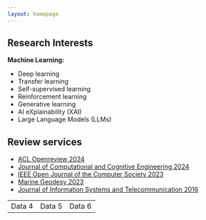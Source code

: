 ```yaml
---
layout: homepage
---
```


## Research Interests  

**Machine Learning:** 
 <ul>
  <li>Deep learning</li>
  <li>Transfer learning</li>
  <li>Self-supervised learning</li>
  <li>Reinforcement learning</li>
  <li>Generative learning</li>
  <li>AI eXplainability (XAI) </li>
  <li>Large Language Models (LLMs) </li>
</ul> 

## Review services 
<ul style="margin:0 0 5px;">
  <li><a href="https://openreview.net/"><autocolor>ACL Openreview 2024</autocolor></a></li>
  <li><a href="http://ojs.bonviewpress.com/index.php/JCCE/index"><autocolor>Journal of Computational and Cognitive Engineering 2024</autocolor></a></li>
  <li><a href="https://www.computer.org/csdl/journal/oj"><autocolor>IEEE Open Journal of the Computer Society 2023</autocolor></a></li>
  <li><a href="https://www.tandfonline.com/journals/umgd20/"><autocolor>Marine Geodesy 2023</autocolor></a></li>
  <li><a href="http://jist.ir/"><autocolor>Journal of Information Systems and Telecommunication 2016</autocolor></a></li>
  
</ul>
 
<table border="0">

  <tr>
    <td>Data 4</td>
    <td>Data 5</td>
    <td>Data 6</td>
  </tr>
</table>
<!-- Calendly badge widget begin -->
<link href="https://assets.calendly.com/assets/external/widget.css" rel="stylesheet">
<script src="https://assets.calendly.com/assets/external/widget.js" type="text/javascript" async></script>
<script type="text/javascript">window.onload = function() { Calendly.initBadgeWidget({ url: 'https://calendly.com/sadeghi-z/25-minute-meeting-clone', text: 'Schedule time with me', color: '#0069ff', textColor: '#ffffff', branding: undefined }); }</script>
<!-- Calendly badge widget end -->







